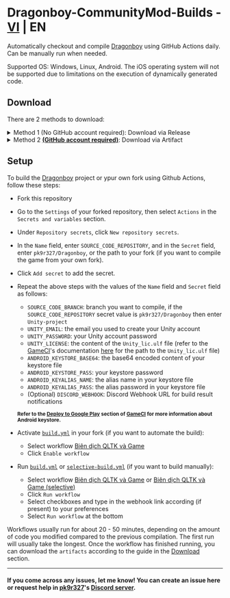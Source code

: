 # Dragonboy-CommunityMod-Builds - [VI](README.md) | EN
Automatically checkout and compile [Dragonboy](https://github.com/pk9r327/Dragonboy/tree/Unity-project) using GitHub Actions daily. Can be manually run when needed.

Supported OS: Windows, Linux, Android. The iOS operating system will not be supported due to limitations on the execution of dynamically generated code.
## Download
There are 2 methods to download:
<details>
<summary>Method 1 (No GitHub account required): Download via Release</summary>

- Select [Latest build](../../releases/tag/latest) in the [Releases](../../releases) section.
- Choose the appropriate file for your operating system in the `Assets` section.

</details>
<details>
<summary>Method 2 <u><b>(GitHub account required)</b></u>: Download via Artifact</summary>

- Select the [Actions](../../actions) tab at the top.
- Choose the [Biên dịch QLTK và Game](../../actions/workflows/build.yml) workflow from the list of workflows on the left side.
- Select the latest successful `workflow run`.
- Choose the appropriate file for your operating system in the `Artifacts` section.
  
</details>

## Setup
To build the [Dragonboy](https://github.com/pk9r327/Dragonboy/tree/Unity-project) project or ypur own fork using Github Actions, follow these steps:
- Fork this repository
- Go to the `Settings` of your forked repository, then select `Actions` in the `Secrets and variables` section.
- Under `Repository secrets`, click `New repository secrets`.
- In the `Name` field, enter `SOURCE_CODE_REPOSITORY`, and in the `Secret` field, enter `pk9r327/Dragonboy`, or the path to your fork (if you want to compile the game from your own fork).
- Click `Add secret` to add the secret.
- Repeat the above steps with the values of the `Name` field and `Secret` field as follows:
    + `SOURCE_CODE_BRANCH`: branch you want to compile, if the `SOURCE_CODE_REPOSITORY` secret value is `pk9r327/Dragonboy` then enter `Unity-project`
    + `UNITY_EMAIL`: the email you used to create your Unity account
    + `UNITY_PASSWORD`: your Unity account password
    + `UNITY_LICENSE`: the content of the `Unity_lic.ulf` file (refer to the [GameCI](https://game.ci/)'s documentation [here](https://game.ci/docs/github/activation/#activating-a-license-file) for the path to the `Unity_lic.ulf` file)
    + `ANDROID_KEYSTORE_BASE64`: the base64 encoded content of your keystore file
    + `ANDROID_KEYSTORE_PASS`: your keystore password
    + `ANDROID_KEYALIAS_NAME`: the alias name in your keystore file
    + `ANDROID_KEYALIAS_PASS`: the alias password in your keystore file
    + (Optional) `DISCORD_WEBHOOK`: Discord Webhook URL for build result notifications

    <sub>**Refer to the [Deploy to Google Play](https://game.ci/docs/github/deployment/android/) section of [GameCI](https://game.ci/) for more information about Android keystore.**</sub>

- Activate [`build.yml`](.github/workflows/build.yml) in your fork (if you want to automate the build):
    + Select workflow [Biên dịch QLTK và Game](../../actions/workflows/build.yml)
    + Click `Enable workflow`
- Run [`build.yml`](.github/workflows/build.yml) or [`selective-build.yml`](.github/workflows/selective-build.yml) (if you want to build manually):
    + Select workflow [Biên dịch QLTK và Game](../../actions/workflows/build.yml) or [Biên dịch QLTK và Game (selective)](../../actions/workflows/selective-build.yml)
    + Click `Run workflow`
    + Select checkboxes and type in the webhook link according (if present) to your preferences
    + Select `Run workflow` at the bottom

Workflows usually run for about 20 - 50 minutes, depending on the amount of code you modified compared to the previous compilation. The first run will usually take the longest. Once the workflow has finished running, you can download the `artifacts` according to the guide in the [Download](#download) section.

---
#### If you come across any issues, let me know! You can create an issue here or request help in [pk9r327](https://github.com/pk9r327)'s [Discord server](https://discord.gg/mYtgWabd33).
